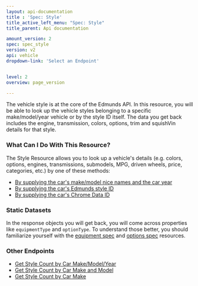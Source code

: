 ```yaml
---
layout: api-documentation
title : 'Spec: Style'
title_active_left_menu: "Spec: Style"
title_parent: Api documentation

amount_version: 2
spec: spec_style
version: v2
api: vehicle
dropdown-link: 'Select an Endpoint'


level: 2
overview: page_version

---
```


<div class="info-message">
 The vehicle style is at the core of the Edmunds API. In this resource, you will be able to look up the vehicle styles belonging to a specific make/model/year vehicle or by the style ID itself. The data you get back includes the engine, transmission, colors, options, trim and squishVin details for that style.
</div>

### What Can I Do With This Resource?

The Style Resource allows you to look up a vehicle's details (e.g. colors, options, engines, transmissions, submodels, MPG, driven wheels, price, categories, etc.) by one of these methods:

* [By supplying the car's make/model nice names and the car year](/api-documentation/vehicle/spec_style/v2/01_by_mmy/api-description.html)
* [By supplying the car's Edmunds style ID](/api-documentation/vehicle/spec_style/v2/02_by_id/api-description.html)
* [By supplying the car's Chrome Data ID](/api-documentation/vehicle/spec_style/v2/03_chrome/api-description.html)

### Static Datasets

In the response objects you will get back, you will come across properties like <code>equipmentType</code> and <code>optionType</code>. To understand those better, you should familiarize yourself with the [equipment spec](/api-documentation/vehicle/spec_equipment/v2/) and [options spec](/api-documentation/vehicle/spec_colors_and_options/v2/) resources.

### Other Endpoints

* [Get Style Count by Car Make/Model/Year](/api-documentation/vehicle/spec_style/v2/03_count_by_mmy/api-description.html)
* [Get Style Count by Car Make and Model](/api-documentation/vehicle/spec_style/v2/04_count_by_make_model/api-description.html)
* [Get Style Count by Car Make](/api-documentation/vehicle/spec_style/v2/05_count_by_make/api-description.html)
